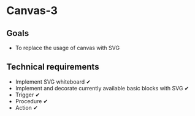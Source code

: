 # Canvas-3

## Goals

- To replace the usage of canvas with SVG

## Technical requirements

- Implement SVG whiteboard ✔
- Implement and decorate currently available basic blocks with SVG ✔
- Trigger ✔
- Procedure ✔
- Action ✔
